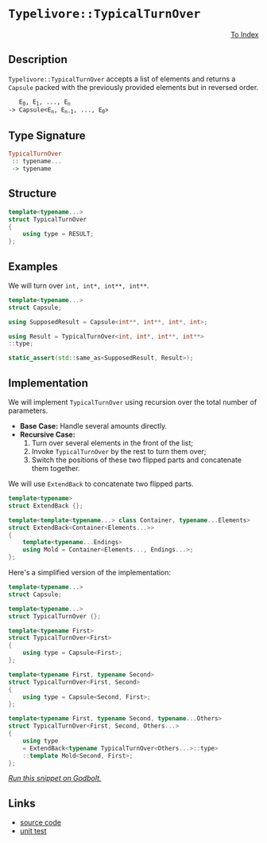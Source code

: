 <!-- Copyright 2024 Feng Mofan
SPDX-License-Identifier: Apache-2.0 -->

# `Typelivore::TypicalTurnOver`

<p style='text-align: right;'><a href="../../../facilities/metafunctions.md#typelivore-typical-turn-over">To Index</a></p>

## Description

`Typelivore::TypicalTurnOver` accepts a list of elements and returns a `Capsule` packed with the previously provided elements but in reversed order.

<pre><code>   E<sub>0</sub>, E<sub>1</sub>, ..., E<sub>n</sub>
-> Capsule&lt;E<sub>n</sub>, E<sub>n-1</sub>, ..., E<sub>0</sub>&gt;</code></pre>

## Type Signature

```Haskell
TypicalTurnOver
 :: typename...
 -> typename
```

## Structure

```C++
template<typename...>
struct TypicalTurnOver
{
    using type = RESULT;
};
```

## Examples

We will turn over `int, int*, int**, int**`.

```C++
template<typename...>
struct Capsule;

using SupposedResult = Capsule<int**, int**, int*, int>;

using Result = TypicalTurnOver<int, int*, int**, int**>
::type;

static_assert(std::same_as<SupposedResult, Result>);
```

## Implementation

We will implement `TypicalTurnOver` using recursion over the total number of parameters.

- **Base Case:** Handle several amounts directly.
- **Recursive Case:**
  1. Turn over several elements in the front of the list;
  2. Invoke `TypicalTurnOver` by the rest to turn them over;
  3. Switch the positions of these two flipped parts and concatenate them together.

We will use `ExtendBack` to concatenate two flipped parts.

```C++
template<typename>
struct ExtendBack {};

template<template<typename...> class Container, typename...Elements>
struct ExtendBack<Container<Elements...>>
{
    template<typename...Endings>
    using Mold = Container<Elements..., Endings...>;
};
```

Here's a simplified version of the implementation:

```C++
template<typename...>
struct Capsule;

template<typename...>
struct TypicalTurnOver {};

template<typename First>
struct TypicalTurnOver<First>
{
    using type = Capsule<First>;
};

template<typename First, typename Second>
struct TypicalTurnOver<First, Second>
{
    using type = Capsule<Second, First>;
};

template<typename First, typename Second, typename...Others>
struct TypicalTurnOver<First, Second, Others...>
{
    using type 
    = ExtendBack<typename TypicalTurnOver<Others...>::type>
    ::template Mold<Second, First>;
};
```

[*Run this snippet on Godbolt.*](https://godbolt.org/#z:OYLghAFBqd5QCxAYwPYBMCmBRdBLAF1QCcAaPECAMzwBtMA7AQwFtMQByARg9KtQYEAysib0QXACx8BBAKoBnTAAUAHpwAMvAFYTStJg1DIApACYAQuYukl9ZATwDKjdAGFUtAK4sGe1wAyeAyYAHI%2BAEaYxCAAbKQADqgKhE4MHt6%2BekkpjgJBIeEsUTHxdpgOaUIETMQEGT5%2BXLaY9nkM1bUEBWGR0XG2NXUNWc0KQ93BvcX9sQCUtqhexMjsHOYAzMHI3lgA1CYbbl6OtIQAnofYJhoAgje3APSPewDqmHsA7nS0e15KewICDwCj2VC8DEqAkBqD2aEhTAIjERHwIn1hVDOCQSmHQewSXQUADoHkiWAkDEjDm4COcccw2FcHuNiF4HHtsKokQx0BYmMgANYHADsVmFABFDlY7qTMOTKZhqWSKSilXTkWwiVqrnCDApQR5BEwpmRAeqGZgtUTsPQ2IIFEy7iy2QQOVzXHzBdTDTUTdSbXLGARidqNtcww8TKKHntY4C5SqqUdafTWJatdgecFgA6I3c438UkY9gBZTx4w7ivY%2B40hYj%2B21BkNE0gcrNGZtMjbS%2B4SqWRu7KhVq1Oa0PXJ0EVnstxMBIKLz0fsywcJ4fJ81pq2O27O9kAFTpeFEtAAYliRWLJd2B7ch6qN6OPqe8MRxju967Dwlj2Jz3gEmpF83wIHcox7At/mzM0cQODYq1nedF0VI5gPfCMbxlPtMPuVd5QfGlNzYPY0IIVsUw1D4hAqAR0A/KcXT2b9fzPLEgNfcZW2o%2BE6LzXsILjKDiwouCELnBclyObjaNbUiux7KNrwUvDExQwinxIjiyJgyi9mknlyKI9MiQAeSBaJcwnXcGIPI8T3/QDUK0riaIMvYzIQCztz48CY0EotgB00S3W5Xl%2BQFEddOY%2By2KODyvPHEAQAoncCyS%2B8kVLctqX09BZK0%2BTI2w5SngAKnKirKseB5Hgq/dsCEfcKuqu5asq9qWtw%2B4zC2SFdg%2BakTjoC4wJU9d1Mo7yrM/atxOQ5cuqEwKhC8bFklxAAlTAJNdStZqQyS3GCAhytbY7Tr2c6zsEQqV1uJa9i2nbguiv9YqOwRrpOr6LvO0qd3S9UFuZGpHGQAB9Jh9WiAgIHGdAkoUNNIdzNwVrWpR0CexdtOx2hQLDOYpQ4BZaE4ABWXg/G4XhUE4NxrGsPYFCWFYBp6nhSAITQSYWAUQHJswiWFMxJAADjF8mNAATkFjRYjFjZ9E4SReBYCQNA0Uhqa0Ug6Y4XgFBALXuY4LQFjgWAYEQEAlgIBITnISg0HJOholCNNOFUMXYgAWliSQ9mAZBkD2KQiTMXhcUIEg8AR5p%2BEEEQxHYKQZEERQVHUM2dD0T5iDnTgeFJimqZ5vXOBMk4HddVAqD2b2/YDoOQ7DyQI72CAPFd%2BhiAODm5l4U3zdICAkBdn9e6diAJ7dmJgCkMw%2BDoJE30oCJy4iYJanOIveC35hiHOEyIm0CpTc5l27QIEyGFoXec9ILAIi8YBZ1oWgjZpp%2B5UMYBxEfvgYg588AADdtrl0wKoCoJw1ic2Oq0cuZwIgFyPh4LA5cpx4HVt/cBxAIjrXFL/IwZwjA8wWJiJgOYABqeBMCfBMvSPe6dhAnlTtIRO8glBqHLroZoBgyGmEsNYfQeAIhG0gAsVACR2hf19vDSsQirCWDMLrVAeDiBxwgZIlobQ0guB5CMJopBAhTCKCUbIyRUgCCMZY3IaQejmP6GMVoICBCdGGJ4RoehyhQg6BMRxfQYhjAmLYkJXRAkzGCQsFmyxVgSBLhwSm2ty76wbj7f2gdg6h3DmYTuuAY5902FwQeXNyELE8kwLAMQIB8xAJIDYRJpYbGFJIDQkhRaxE1uTWI0tlYcFVqQdWGwuBEliFwBW0sxYTPJpILg5NmnxB1rTTghtjZlJzhba2Y9bbV0dhQGeqAe7u09hwWoLBQHCl9kwXUf8w7SyJKM3W0ciCaPjiw5O4g06cMzjwx%2Bugl750LjTRJyTlkVw4FXe2Jw9h1z2Ocy51zbnFi4A8p5ndu6T2iP3DYZhSnDxJqPceRysVkAObPXuIAEVXJ2H/VFXAtY0HxhZdem9t5H2YQfHeJ8z4OGYVfIMt977l2fq/d%2Bn9mFYBYH/ABusgEgPAV/Z50DkCwOYQgsmj9kGoPOOgtYussE4M5ngghSgiHSpIdmchfADA0LoQwph39OGfPYSw352ddYAv0H/FAjNLCiPEfAKRMi0hyIUfBJR1hVG0w0VoiRtTdFuL8BAVwYSTE8kiRY5oORrHpC8aMRIVj2iZucYmvxHj6j5uMb49oFaS3BMGF0NN4wIlmKCQkxYcTU6grLo/NJ1KkW0pRWiokGh8n4FeTikpQ9ymkEqdUygiTBnDIee04UCzhTCg2B0yQAdmjgv1msk21rLY2ztjXaeFKTlsE4Oc5uLAFCgNDqA1FRIFTjCjhO2O7znVsIkBw2Q7reEgCVkChIe8e0pL7ZXPZtd653sDg%2Bp9ewX0PPfa6LuJK544o2Pik9xLjlkudlhylT7sTg1Q%2BDdDkNiAsADsvZla8IAb0flyjl382PH1PufflRzr5CofnKzAL835iAld/KVMr9W8HlZURVkCVVqu/hqpBYidV6swZoo1vATWEOIf/K1mybVUIULQ%2BhjDGDMN/Snf9bruEetzkrARxg/U2GQfG4NsjOCPHhr64RKi1GxqwB5st7QDHuCrf4DNbaol2NzWmnNxaYtZtC1UUJkWXF6PcQE5LpaW2eMyNWnLhR20lM7WzDtmqwWpM4PC2j97H3Ptfeh8dhSp14c2RUzAVT%2BgJs1cukAZgHkbA2OTKWczNYjeFArKDajVm2HWQSuYdTJDCgjuurgUhpZruaVwYU/SNi9rmwbDZ5tEmR1mysk7S2Fh4JSM4SQQA%3D%3D)

## Links

- [source code](../../../../conceptrodon/descend/typelivore/turn_over.hpp)
- [unit test](../../../../tests/unit/metafunctions/typelivore/typical_turn_over.test.hpp)
